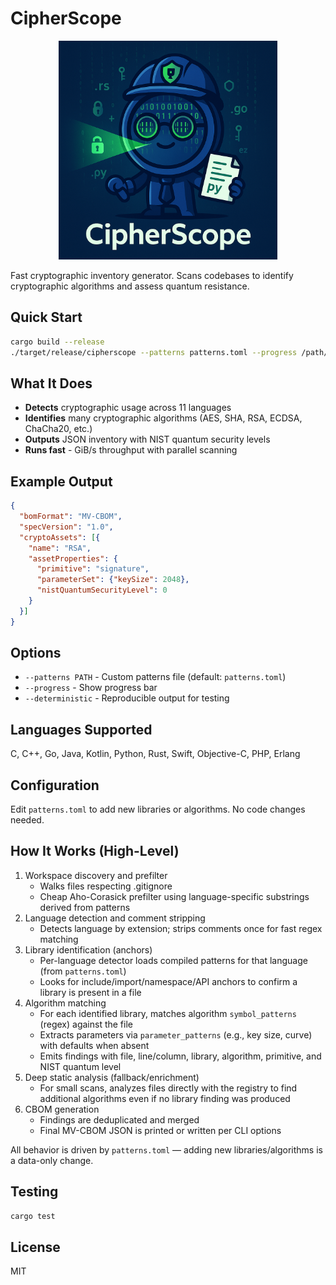 # CipherScope

<div align="center">
  <img src="cipherscope.png" alt="CipherScope Logo" width="350" height="350">
</div>

Fast cryptographic inventory generator. Scans codebases to identify cryptographic algorithms and assess quantum resistance.

## Quick Start

```bash
cargo build --release
./target/release/cipherscope --patterns patterns.toml --progress /path/to/scan [... paths]
```

## What It Does

- **Detects** cryptographic usage across 11 languages
- **Identifies** many cryptographic algorithms (AES, SHA, RSA, ECDSA, ChaCha20, etc.)
- **Outputs** JSON inventory with NIST quantum security levels
- **Runs fast** - GiB/s throughput with parallel scanning

## Example Output

```json
{
  "bomFormat": "MV-CBOM",
  "specVersion": "1.0",
  "cryptoAssets": [{
    "name": "RSA",
    "assetProperties": {
      "primitive": "signature",
      "parameterSet": {"keySize": 2048},
      "nistQuantumSecurityLevel": 0
    }
  }]
}
```

## Options

- `--patterns PATH` - Custom patterns file (default: `patterns.toml`)
- `--progress` - Show progress bar
- `--deterministic` - Reproducible output for testing

## Languages Supported

C, C++, Go, Java, Kotlin, Python, Rust, Swift, Objective-C, PHP, Erlang

## Configuration

Edit `patterns.toml` to add new libraries or algorithms. No code changes needed.

## How It Works (High-Level)

1. Workspace discovery and prefilter
   - Walks files respecting .gitignore
   - Cheap Aho-Corasick prefilter using language-specific substrings derived from patterns
2. Language detection and comment stripping
   - Detects language by extension; strips comments once for fast regex matching
3. Library identification (anchors)
   - Per-language detector loads compiled patterns for that language (from `patterns.toml`)
   - Looks for include/import/namespace/API anchors to confirm a library is present in a file
4. Algorithm matching
   - For each identified library, matches algorithm `symbol_patterns` (regex) against the file
   - Extracts parameters via `parameter_patterns` (e.g., key size, curve) with defaults when absent
   - Emits findings with file, line/column, library, algorithm, primitive, and NIST quantum level
5. Deep static analysis (fallback/enrichment)
   - For small scans, analyzes files directly with the registry to find additional algorithms even if no library finding was produced
6. CBOM generation
   - Findings are deduplicated and merged
   - Final MV-CBOM JSON is printed or written per CLI options

All behavior is driven by `patterns.toml` — adding new libraries/algorithms is a data-only change.

## Testing

```bash
cargo test
```

## License

MIT